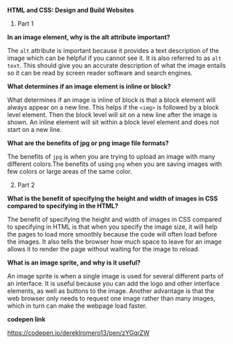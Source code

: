 **HTML and CSS: Design and Build Websites**

1. Part 1

**In an image element, why is the alt attribute important?**

The `alt` attribute is important because it provides a text description of the image which can be helpful if you cannot see it. It is also referred to as `alt text`. This should give you an accurate description of what the image entails so it can be read by screen reader software and search engines.

**What determines if an image element is inline or block?**

What determines if an image is inline of block is that a block element will always appear on a new line. This helps if the `<img>` is followed by a block level element. Then the block level will sit on a new line after the image is shown. An inline element will sit within a block level element and does not start on a new line.  

**What are the benefits of jpg or png image file formats?**

The benefits of `jpg` is when you are trying to upload an image with many different colors.The benefits of using `png` when you are saving images with few colors or large areas of the same color.

2. Part 2

**What is the benefit of specifying the height and width of images in CSS compared to specifying in the HTML?**

The benefit of specifying the height and width of images in CSS compared to specifying in HTML is that when you specify the image size, it will help the pages to load more smoothly because the code will often load before the images. It also tells the browser how much space to leave for an image allows it to render the page without waiting for the image to reload.  

**What is an image sprite, and why is it useful?**

An image sprite is when a single image is used for several different parts of an interface. It is useful because you can add the logo and other interface elements, as well as buttons to the image. Another advantage is that the web browser only needs to request one image rather than many images, which in turn can make the webpage load faster.

**codepen link**

 https://codepen.io/dereklromero13/pen/zYGqrZW

